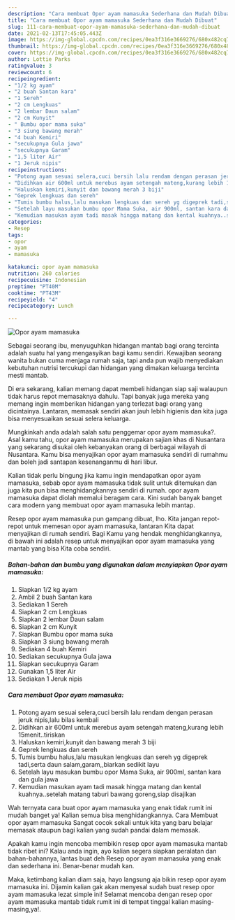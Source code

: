 ```yaml
---
description: "Cara membuat Opor ayam mamasuka Sederhana dan Mudah Dibuat"
title: "Cara membuat Opor ayam mamasuka Sederhana dan Mudah Dibuat"
slug: 111-cara-membuat-opor-ayam-mamasuka-sederhana-dan-mudah-dibuat
date: 2021-02-13T17:45:05.443Z
image: https://img-global.cpcdn.com/recipes/0ea3f316e3669276/680x482cq70/opor-ayam-mamasuka-foto-resep-utama.jpg
thumbnail: https://img-global.cpcdn.com/recipes/0ea3f316e3669276/680x482cq70/opor-ayam-mamasuka-foto-resep-utama.jpg
cover: https://img-global.cpcdn.com/recipes/0ea3f316e3669276/680x482cq70/opor-ayam-mamasuka-foto-resep-utama.jpg
author: Lottie Parks
ratingvalue: 3
reviewcount: 6
recipeingredient:
- "1/2 kg ayam"
- "2 buah Santan kara"
- "1 Sereh"
- "2 cm Lengkuas"
- "2 lembar Daun salam"
- "2 cm Kunyit"
- " Bumbu opor mama suka"
- "3 siung bawang merah"
- "4 buah Kemiri"
- "secukupnya Gula jawa"
- "secukupnya Garam"
- "1,5 liter Air"
- "1 Jeruk nipis"
recipeinstructions:
- "Potong ayam sesuai selera,cuci bersih lalu rendam dengan perasan jeruk nipis,lalu bilas kembali"
- "Didihkan air 600ml untuk merebus ayam setengah mateng,kurang lebih 15menit..tiriskan"
- "Haluskan kemiri,kunyit dan bawang merah 3 biji"
- "Geprek lengkuas dan sereh"
- "Tumis bumbu halus,lalu masukan lengkuas dan sereh yg digeprek tadi,serta daun salam,garam,,biarkan sedikit layu"
- "Setelah layu masukan bumbu opor Mama Suka, air 900ml, santan kara dan gula jawa"
- "Kemudian masukan ayam tadi masak hingga matang dan kental kuahnya..setelah matang taburi bawang goreng,siap disajikan"
categories:
- Resep
tags:
- opor
- ayam
- mamasuka

katakunci: opor ayam mamasuka 
nutrition: 260 calories
recipecuisine: Indonesian
preptime: "PT40M"
cooktime: "PT43M"
recipeyield: "4"
recipecategory: Lunch

---
```



![Opor ayam mamasuka](https://img-global.cpcdn.com/recipes/0ea3f316e3669276/680x482cq70/opor-ayam-mamasuka-foto-resep-utama.jpg)

Sebagai seorang ibu, menyuguhkan hidangan mantab bagi orang tercinta adalah suatu hal yang mengasyikan bagi kamu sendiri. Kewajiban seorang  wanita bukan cuma menjaga rumah saja, tapi anda pun wajib menyediakan kebutuhan nutrisi tercukupi dan hidangan yang dimakan keluarga tercinta mesti mantab.

Di era  sekarang, kalian memang dapat membeli hidangan siap saji walaupun tidak harus repot memasaknya dahulu. Tapi banyak juga mereka yang memang ingin memberikan hidangan yang terlezat bagi orang yang dicintainya. Lantaran, memasak sendiri akan jauh lebih higienis dan kita juga bisa menyesuaikan sesuai selera keluarga. 



Mungkinkah anda adalah salah satu penggemar opor ayam mamasuka?. Asal kamu tahu, opor ayam mamasuka merupakan sajian khas di Nusantara yang sekarang disukai oleh kebanyakan orang di berbagai wilayah di Nusantara. Kamu bisa menyajikan opor ayam mamasuka sendiri di rumahmu dan boleh jadi santapan kesenanganmu di hari libur.

Kalian tidak perlu bingung jika kamu ingin mendapatkan opor ayam mamasuka, sebab opor ayam mamasuka tidak sulit untuk ditemukan dan juga kita pun bisa menghidangkannya sendiri di rumah. opor ayam mamasuka dapat diolah memalui beragam cara. Kini sudah banyak banget cara modern yang membuat opor ayam mamasuka lebih mantap.

Resep opor ayam mamasuka pun gampang dibuat, lho. Kita jangan repot-repot untuk memesan opor ayam mamasuka, lantaran Kita dapat menyajikan di rumah sendiri. Bagi Kamu yang hendak menghidangkannya, di bawah ini adalah resep untuk menyajikan opor ayam mamasuka yang mantab yang bisa Kita coba sendiri.

<!--inarticleads1-->

##### Bahan-bahan dan bumbu yang digunakan dalam menyiapkan Opor ayam mamasuka:

1. Siapkan 1/2 kg ayam
1. Ambil 2 buah Santan kara
1. Sediakan 1 Sereh
1. Siapkan 2 cm Lengkuas
1. Siapkan 2 lembar Daun salam
1. Siapkan 2 cm Kunyit
1. Siapkan  Bumbu opor mama suka
1. Siapkan 3 siung bawang merah
1. Sediakan 4 buah Kemiri
1. Sediakan secukupnya Gula jawa
1. Siapkan secukupnya Garam
1. Gunakan 1,5 liter Air
1. Sediakan 1 Jeruk nipis




<!--inarticleads2-->

##### Cara membuat Opor ayam mamasuka:

1. Potong ayam sesuai selera,cuci bersih lalu rendam dengan perasan jeruk nipis,lalu bilas kembali
1. Didihkan air 600ml untuk merebus ayam setengah mateng,kurang lebih 15menit..tiriskan
1. Haluskan kemiri,kunyit dan bawang merah 3 biji
1. Geprek lengkuas dan sereh
1. Tumis bumbu halus,lalu masukan lengkuas dan sereh yg digeprek tadi,serta daun salam,garam,,biarkan sedikit layu
1. Setelah layu masukan bumbu opor Mama Suka, air 900ml, santan kara dan gula jawa
1. Kemudian masukan ayam tadi masak hingga matang dan kental kuahnya..setelah matang taburi bawang goreng,siap disajikan




Wah ternyata cara buat opor ayam mamasuka yang enak tidak rumit ini mudah banget ya! Kalian semua bisa menghidangkannya. Cara Membuat opor ayam mamasuka Sangat cocok sekali untuk kita yang baru belajar memasak ataupun bagi kalian yang sudah pandai dalam memasak.

Apakah kamu ingin mencoba membikin resep opor ayam mamasuka mantab tidak ribet ini? Kalau anda ingin, ayo kalian segera siapkan peralatan dan bahan-bahannya, lantas buat deh Resep opor ayam mamasuka yang enak dan sederhana ini. Benar-benar mudah kan. 

Maka, ketimbang kalian diam saja, hayo langsung aja bikin resep opor ayam mamasuka ini. Dijamin kalian gak akan menyesal sudah buat resep opor ayam mamasuka lezat simple ini! Selamat mencoba dengan resep opor ayam mamasuka mantab tidak rumit ini di tempat tinggal kalian masing-masing,ya!.

